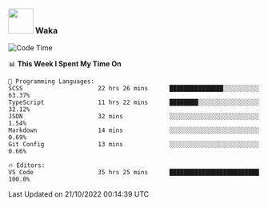 ### <img src="https://media.giphy.com/media/VgCDAzcKvsR6OM0uWg/giphy.gif" width="50"> Waka

  <!--START_SECTION:waka-->
![Code Time](http://img.shields.io/badge/Code%20Time-974%20hrs%2057%20mins-blue)

📊 **This Week I Spent My Time On** 

```text
💬 Programming Languages: 
SCSS                     22 hrs 26 mins      ███████████████░░░░░░░░░░   63.37% 
TypeScript               11 hrs 22 mins      ████████░░░░░░░░░░░░░░░░░   32.12% 
JSON                     32 mins             ░░░░░░░░░░░░░░░░░░░░░░░░░   1.54% 
Markdown                 14 mins             ░░░░░░░░░░░░░░░░░░░░░░░░░   0.69% 
Git Config               13 mins             ░░░░░░░░░░░░░░░░░░░░░░░░░   0.66%

🔥 Editors: 
VS Code                  35 hrs 25 mins      █████████████████████████   100.0%

```


 Last Updated on 21/10/2022 00:14:39 UTC
<!--END_SECTION:waka-->
